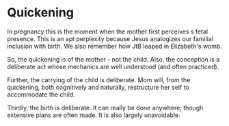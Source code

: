 # Quickening


In pregnancy this is the moment when the mother first perceives s fetal presence. 
This is an apt perplexity because Jesus analogizes our familial inclusion with birth.
We also remember how JtB leaped in Elizabeth's womb. 

So, the quickening is of the mother - not the child. 
Also, the conception is a deliberate act whose mechanics are well understood (and often practiced).

Further,  the carrying of the child is deliberate. 
Mom will, from the quickening, both cognitively and naturally, restructure her self to accommodate the child. 

Thirdly, the birth is deliberate. 
It can really be done anywhere; though extensive plans are often made. 
It is also largely unavoidable. 
